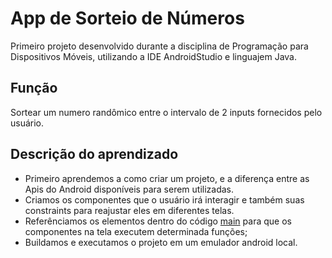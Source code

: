 # App de Sorteio de Números

Primeiro projeto desenvolvido durante a disciplina de Programação para Dispositivos Móveis, utilizando a IDE AndroidStudio e linguajem Java.

## Função

Sortear um numero randômico entre o intervalo de 2 inputs fornecidos pelo usuário.

## Descrição do aprendizado

- Primeiro aprendemos a como criar um projeto, e a diferença entre as Apis do Android disponíveis para serem utilizadas.
- Criamos os componentes que o usuário irá interagir e também suas constraints para reajustar eles em diferentes telas.
- Referênciamos os elementos dentro do código [main](https://github.com/jjajairo/SorteioApp/blob/main/app/src/main/java/com/example/sorteioapp/MainActivity.java) para que os componentes na tela executem determinada funções;
- Buildamos e executamos o projeto em um emulador android local.
